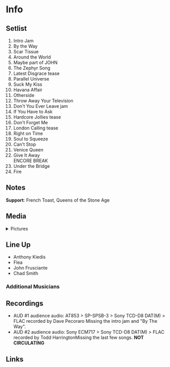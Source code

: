 # Info

## Setlist

1. Intro Jam
2. By the Way
3. Scar Tissue
4. Around the World
5. Maybe part of JOHN
6. The Zephyr Song
7. Latest Disgrace tease
8. Parallel Universe
9. Suck My Kiss
10. Havana Affair
11. Otherside
12. Throw Away Your Television
13. Don't You Ever Leave jam
14. If You Have to Ask
15. Hardcore Jollies tease
16. Don't Forget Me
17. London Calling tease
18. Right on Time
19. Soul to Squeeze
20. Can't Stop
21. Venice Queen
22. Give It Away
<br> ENCORE BREAK
23. Under the Bridge
24. Fire

## Notes

**Support**: French Toast, Queens of the Stone Age

## Media 

<details>
  <summary>Pictures</summary>
  <!--<img alt="Setlist" title="Setlist" src="_.jpg" height="200" />-->
</details>

## Line Up

* Anthony Kiedis
* Flea
* John Frusciante
* Chad Smith

### Additional Musicians

## Recordings

* AUD #1 audience audio: AT853 > SP-SPSB-3 > Sony TCD-D8 DAT(M) > FLAC recorded by Dave Pecoraro Missing the intro jam and "By The Way".  
* AUD #2 audience audio: Sony ECM717 > Sony TCD-D8 DAT(M) > FLAC recorded by Todd HarringtonMissing the last few songs. **NOT CIRCULATING**

## Links
